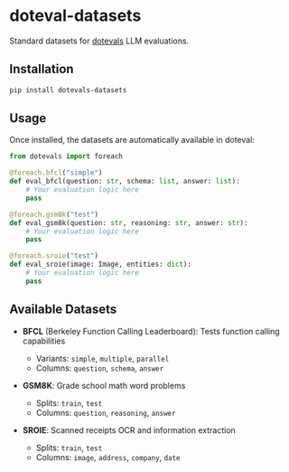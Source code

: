 # doteval-datasets

Standard datasets for [dotevals](https://github.com/dottxt-ai/dotevals) LLM evaluations.

## Installation

```bash
pip install dotevals-datasets
```

## Usage

Once installed, the datasets are automatically available in doteval:

```python
from dotevals import foreach

@foreach.bfcl("simple")
def eval_bfcl(question: str, schema: list, answer: list):
    # Your evaluation logic here
    pass

@foreach.gsm8k("test")
def eval_gsm8k(question: str, reasoning: str, answer: str):
    # Your evaluation logic here
    pass

@foreach.sroie("test")
def eval_sroie(image: Image, entities: dict):
    # Your evaluation logic here
    pass
```

## Available Datasets

- **BFCL** (Berkeley Function Calling Leaderboard): Tests function calling capabilities
  - Variants: `simple`, `multiple`, `parallel`
  - Columns: `question`, `schema`, `answer`

- **GSM8K**: Grade school math word problems
  - Splits: `train`, `test`
  - Columns: `question`, `reasoning`, `answer`

- **SROIE**: Scanned receipts OCR and information extraction
  - Splits: `train`, `test`
  - Columns: `image`, `address`, `company`, `date`
